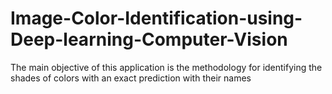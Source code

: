 # Image-Color-Identification-using-Deep-learning-Computer-Vision
The main objective of this application is the methodology for identifying the shades of colors with an exact prediction with their names
